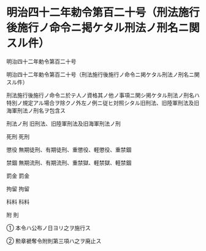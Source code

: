 # 明治四十二年勅令第百二十号（刑法施行後施行ノ命令ニ掲ケタル刑法ノ刑名ニ関スル件）

明治四十二年勅令第百二十号

明治四十二年勅令第百二十号（刑法施行後施行ノ命令ニ掲ケタル刑法ノ刑名ニ関スル件）

刑法施行後施行ノ命令ニ於テ人ノ資格其ノ他ノ事項ニ関シ掲ケタル刑法ノ刑名ハ特別ノ規定アル場合ヲ除クノ外左ノ例ニ従ヒ対照シタル旧刑法、旧陸軍刑法及旧海軍刑法ノ刑名ヲ包含ス

刑法ノ刑 旧刑法、旧陸軍刑法及旧海軍刑法ノ刑

死刑 死刑

懲役 無期徒刑、有期徒刑、重懲役、軽懲役、重禁錮

禁錮 無期流刑、有期流刑、重禁獄、軽禁獄、軽禁錮

罰金 罰金

拘留 拘留

科料 科料

附 則

① 本令ハ公布ノ日ヨリ之ヲ施行ス

② 勲章褫奪令附則第三項ハ之ヲ廃止ス
